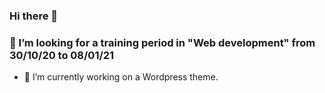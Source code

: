 ### Hi there 👋

<!--
**citizenz7/citizenz7** is a ✨ _special_ ✨ repository because its `README.md` (this file) appears on your GitHub profile.

Here are some ideas to get you started:
-->

### 👯 I’m looking for a training period in "Web development" from 30/10/20 to 08/01/21

- 🔭 I’m currently working on a Wordpress theme.

<!--
- 🌱 I’m currently learning ...
- 👯 I’m looking to collaborate on ...
- 🤔 I’m looking for help with ...
- 💬 Ask me about ...
- 📫 How to reach me: ...
- 😄 Pronouns: ...
- ⚡ Fun fact: ...
-->
